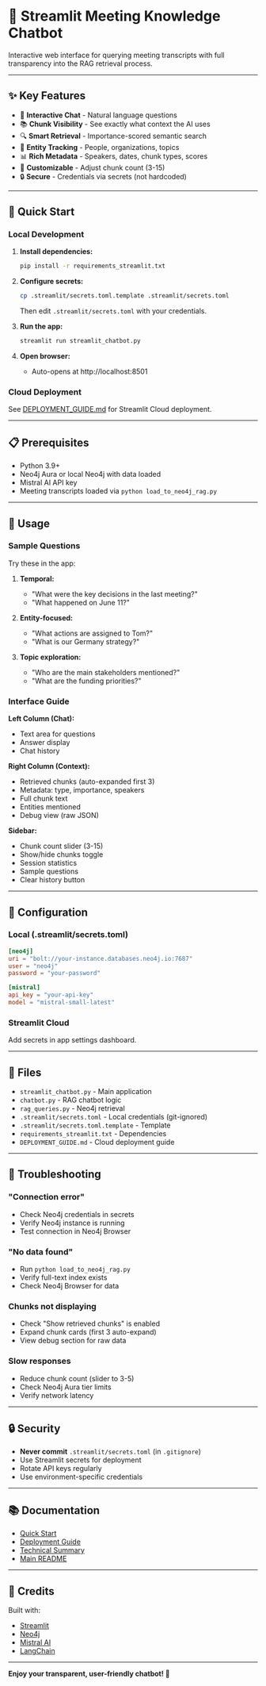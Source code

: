 # 🤖 Streamlit Meeting Knowledge Chatbot

Interactive web interface for querying meeting transcripts with full transparency into the RAG retrieval process.

---

## ✨ Key Features

- 💬 **Interactive Chat** - Natural language questions
- 📚 **Chunk Visibility** - See exactly what context the AI uses
- 🔍 **Smart Retrieval** - Importance-scored semantic search
- 👥 **Entity Tracking** - People, organizations, topics
- 📊 **Rich Metadata** - Speakers, dates, chunk types, scores
- 🎯 **Customizable** - Adjust chunk count (3-15)
- 🔒 **Secure** - Credentials via secrets (not hardcoded)

---

## 🚀 Quick Start

### Local Development

1. **Install dependencies:**
   ```bash
   pip install -r requirements_streamlit.txt
   ```

2. **Configure secrets:**
   ```bash
   cp .streamlit/secrets.toml.template .streamlit/secrets.toml
   ```

   Then edit `.streamlit/secrets.toml` with your credentials.

3. **Run the app:**
   ```bash
   streamlit run streamlit_chatbot.py
   ```

4. **Open browser:**
   - Auto-opens at http://localhost:8501

### Cloud Deployment

See [DEPLOYMENT_GUIDE.md](DEPLOYMENT_GUIDE.md) for Streamlit Cloud deployment.

---

## 📋 Prerequisites

- Python 3.9+
- Neo4j Aura or local Neo4j with data loaded
- Mistral AI API key
- Meeting transcripts loaded via `python load_to_neo4j_rag.py`

---

## 🎯 Usage

### Sample Questions

Try these in the app:

1. **Temporal:**
   - "What were the key decisions in the last meeting?"
   - "What happened on June 11?"

2. **Entity-focused:**
   - "What actions are assigned to Tom?"
   - "What is our Germany strategy?"

3. **Topic exploration:**
   - "Who are the main stakeholders mentioned?"
   - "What are the funding priorities?"

### Interface Guide

**Left Column (Chat):**
- Text area for questions
- Answer display
- Chat history

**Right Column (Context):**
- Retrieved chunks (auto-expanded first 3)
- Metadata: type, importance, speakers
- Full chunk text
- Entities mentioned
- Debug view (raw JSON)

**Sidebar:**
- Chunk count slider (3-15)
- Show/hide chunks toggle
- Session statistics
- Sample questions
- Clear history button

---

## 🔧 Configuration

### Local (.streamlit/secrets.toml)

```toml
[neo4j]
uri = "bolt://your-instance.databases.neo4j.io:7687"
user = "neo4j"
password = "your-password"

[mistral]
api_key = "your-api-key"
model = "mistral-small-latest"
```

### Streamlit Cloud

Add secrets in app settings dashboard.

---

## 📁 Files

- `streamlit_chatbot.py` - Main application
- `chatbot.py` - RAG chatbot logic
- `rag_queries.py` - Neo4j retrieval
- `.streamlit/secrets.toml` - Local credentials (git-ignored)
- `.streamlit/secrets.toml.template` - Template
- `requirements_streamlit.txt` - Dependencies
- `DEPLOYMENT_GUIDE.md` - Cloud deployment guide

---

## 🐛 Troubleshooting

### "Connection error"
- Check Neo4j credentials in secrets
- Verify Neo4j instance is running
- Test connection in Neo4j Browser

### "No data found"
- Run `python load_to_neo4j_rag.py`
- Verify full-text index exists
- Check Neo4j Browser for data

### Chunks not displaying
- Check "Show retrieved chunks" is enabled
- Expand chunk cards (first 3 auto-expand)
- View debug section for raw data

### Slow responses
- Reduce chunk count (slider to 3-5)
- Check Neo4j Aura tier limits
- Verify network latency

---

## 🔒 Security

- **Never commit** `.streamlit/secrets.toml` (in `.gitignore`)
- Use Streamlit secrets for deployment
- Rotate API keys regularly
- Use environment-specific credentials

---

## 📚 Documentation

- [Quick Start](QUICK_START_STREAMLIT.md)
- [Deployment Guide](DEPLOYMENT_GUIDE.md)
- [Technical Summary](STREAMLIT_CHATBOT_SUMMARY.md)
- [Main README](README.md)

---

## 🎉 Credits

Built with:
- [Streamlit](https://streamlit.io/)
- [Neo4j](https://neo4j.com/)
- [Mistral AI](https://mistral.ai/)
- [LangChain](https://langchain.com/)

---

**Enjoy your transparent, user-friendly chatbot! 🚀**
